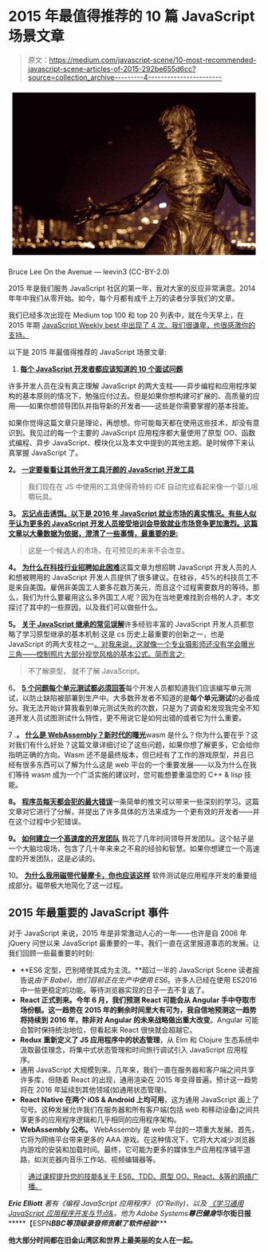 # 2015 年最值得推荐的 10 篇 JavaScript 场景文章

> 原文：<https://medium.com/javascript-scene/10-most-recommended-javascript-scene-articles-of-2015-292be655d6cc?source=collection_archive---------4----------------------->

![](img/c0f1e2c3f41ecedceaf14387867701b3.png)

Bruce Lee On the Avenue — leevin3 (CC-BY-2.0)

2015 年是我们服务 JavaScript 社区的第一年，我对大家的反应非常满意。2014 年年中我们从零开始。如今，每个月都有成千上万的读者分享我们的文章。

我们已经多次出现在 Medium top 100 和 top 20 列表中，就在今天早上，在 2015 年期 [JavaScript Weekly best 中出现了 4 次。我们很谦卑，也很感激你的支持。](http://javascriptweekly.com/issues/264)

以下是 2015 年最值得推荐的 JavaScript 场景文章:

1.  [**每个 JavaScript 开发者都应该知道的 10 个面试问题**](/javascript-scene/10-interview-questions-every-javascript-developer-should-know-6fa6bdf5ad95)

许多开发人员在没有真正理解 JavaScript 的两大支柱——异步编程和应用程序架构的基本原则的情况下，勉强应付过去。但是如果你想构建可扩展的、高质量的应用——如果你想领导团队并指导新的开发者——这些是你需要掌握的基本技能。

如果你觉得这篇文章只是理论，再想想。你可能每天都在使用这些技术，却没有意识到。我见过的每一个主要的 JavaScript 应用程序都大量使用了原型 OO、函数式编程、异步 JavaScript、模块化以及本文中提到的其他主题。是时候停下来认真掌握 JavaScript 了。

**2。** [**一定要看看让其他开发工具汗颜的 JavaScript 开发工具**](/javascript-scene/must-see-javascript-dev-tools-that-put-other-dev-tools-to-shame-aca6d3e3d925)

> 我们现在在 JS 中使用的工具使得奇特的 IDE 自动完成看起来像一个婴儿咀嚼玩具。

**3。** [**忘记点击诱饵。以下是 2016 年 JavaScript 就业市场的真实情况。有些人似乎认为更多的 JavaScript 开发人员接受培训会导致就业市场竞争更加激烈。这篇文章以大量数据为依据，澄清了一些事情，最重要的是:**](/javascript-scene/forget-the-click-bait-here-s-what-the-javascript-job-market-really-looks-like-in-2016-ddfe0d39b467)

> 这是一个候选人的市场，在可预见的未来不会改变。

**4。** [**为什么在科技行业招聘如此困难**](/javascript-scene/why-hiring-is-so-hard-in-tech-c462c3230017)这篇文章为想招聘 JavaScript 开发人员的人和想被聘用的 JavaScript 开发人员提供了很多建议。在硅谷，45%的科技员工不是来自美国。雇佣非美国工人要多花数万美元，而且这个过程需要数月的等待。那么，我们为什么要雇用这么多外国工人呢？因为在当地更难找到合格的人才。本文探讨了其中的一些原因，以及我们可以做些什么。

**5。** [**关于 JavaScript 继承的常见误解**](/javascript-scene/common-misconceptions-about-inheritance-in-javascript-d5d9bab29b0a)许多经验丰富的 JavaScript 开发人员都忽略了学习原型继承的基本机制:这是 cs 历史上最重要的创新之一，也是 JavaScript 的两大支柱之一[。对我来说，这就像一个专业摄影师还没有学会曝光三角——控制照片大部分视觉风格的基本公式。简而言之:](/javascript-scene/the-two-pillars-of-javascript-ee6f3281e7f3)

> 不了解原型，
> 就不了解 JavaScript。

6。 [**5 个问题每个单元测试都必须回答**](/javascript-scene/what-every-unit-test-needs-f6cd34d9836d)每个开发人员都知道我们应该编写单元测试，以防止缺陷被部署到生产中。大多数开发者不知道的是**每个单元测试**的必备成分。我无法开始计算我看到单元测试失败的次数，只是为了调查和发现我完全不知道开发人员试图测试什么特性，更不用说它是如何出错的或者它为什么重要。

7 .**。** [**什么是 WebAssembly？新时代的曙光**](/javascript-scene/what-is-webassembly-the-dawn-of-a-new-era-61256ec5a8f6)wasm 是什么？你为什么要在乎？这对我们有什么好处？这篇文章详细讨论了这些问题，如果你想了解更多，它会给你指明正确的方向。Wasm 还不是最终版本，但已经有了工作的游戏原型，并且已经有很多东西可以了解为什么这是 web 平台的一个重要发展——以及为什么在我们等待 wasm 成为一个广泛实施的建议时，您可能想要重温您的 C++ & lisp 技能。

**8。** [**程序员每天都会犯的最大错误**](/javascript-scene/the-single-biggest-mistake-programmers-make-every-day-62366b432308)一条简单的推文可以带来一些深刻的学习。这篇文章对它进行了分解，并提出了许多具体的方法来成为一个更有效的开发者——并在这个过程中少犯错误。

**9。** [**如何建立一个高速度的开发团队**](/javascript-scene/how-to-build-a-high-velocity-development-team-4b2360d34021)
我花了几年时间领导开发团队。这个帖子是一个大脑垃圾场，包含了几十年来来之不易的经验和智慧。如果你想建立一个高速度的开发团队，这是必读的。

10。 [**为什么我用磁带代替摩卡，你也应该这样**](/javascript-scene/why-i-use-tape-instead-of-mocha-so-should-you-6aa105d8eaf4#.x2l8bdpr5)
软件测试是应用程序开发的重要组成部分。磁带极大地简化了这一过程。

## 2015 年最重要的 JavaScript 事件

对于 JavaScript 来说，2015 年是非常激动人心的一年——也许是自 2006 年 jQuery 问世以来 JavaScript 最重要的一年。我们一直在这里报道事态的发展。让我们回顾一些最重要的时刻:

*   **ES6 定型，巴别塔使其成为主流。**超过一半的 JavaScript Scene 读者报告说*由于 Babel，他们目前正在生产中使用 ES6*。许多人已经在使用 ES2016 中一些更稳定的功能。等待浏览器实现的日子一去不复返了。
*   **React 正式到来。**今年 6 月，我们预测 React 可能会从 Angular 手中夺取市场份额。这一趋势在 2015 年的剩余时间里大有可为，我自信地预测这一趋势将持续到 2016 年，除非**对 Angular 的未来战略做出重大改变**。Angular 可能会暂时保持统治地位，但看起来 React 很快就会超越它。
*   **Redux 重新定义了 JS 应用程序中的状态管理**，从 Elm 和 Clojure 生态系统中汲取最佳理念，将集中式状态管理和时间旅行调试引入 JavaScript 应用程序。
*   通用 JavaScript 大规模到来。几年来，我们一直在服务器和客户端之间共享许多库，但随着 React 的出现，通用渲染在 2015 年变得普遍。预计这一趋势将在 2016 年延续到其他领域(如通用状态管理)。
*   **React Native 在两个 iOS & Android 上均可用**，这为通用 JavaScript 画上了句号。这种发展允许我们在服务器和所有客户端(包括 web 和移动设备)之间共享更多的应用程序逻辑和几乎相同的应用程序架构。
*   **WebAssembly 公布。** WebAssembly 是 web 平台的一项重大发展。首先，它将为网络平台带来更多的 AAA 游戏。在这种情况下，它将大大减少浏览器内游戏的安装和加载时间。最终，它可能为更多的媒体生产应用程序铺平道路，如浏览器内音乐工作站、视频编辑器等。

> [通过课程提升您的技能&关于 ES6、TDD、原型 OO、React、&等的网络广播。](https://ericelliottjs.com/product/lifetime-access-pass/)

***Eric Elliott*** *著有《编程 JavaScript 应用程序》* *(O'Reilly)，以及* [*《学习通用 JavaScript 应用程序开发与节点&*](https://leanpub.com/learn-javascript-react-nodejs-es6/)*。他为 Adobe Systems******尊巴健身*******华尔街日报*******【ESPN*******BBC****等顶级录音师贡献了软件经验******

**他大部分时间都在旧金山湾区和世界上最美丽的女人在一起。**